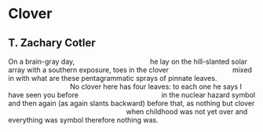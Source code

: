 # Clover
## T. Zachary Cotler
On a brain-gray day,
                                      he lay on the hill-slanted solar
array with a southern exposure,
toes in the clover
                                mixed in with what are these
pentagrammatic sprays
of pinnate leaves.
                                No clover
here has four leaves:
to each one he says
I have seen you before
                                          in the nuclear hazard
symbol and then again (as
again slants backward)
before that, as nothing but clover
                                                             when childhood
was not yet over
and everything was symbol therefore
nothing was.
